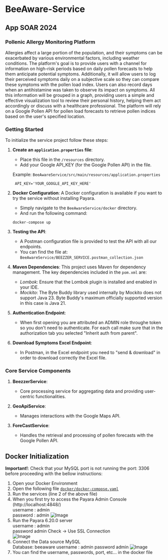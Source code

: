 # BeeAware-Service
## App SOAR 2024

### Pollenic Allergy Monitoring Platform
Allergies affect a large portion of the population, and their symptoms can be
exacerbated by various environmental factors, including weather conditions.
The platform's goal is to provide users with a channel for information on
high-risk periods based on daily pollen forecasts to help them anticipate
potential symptoms. Additionally, it will allow users to log their perceived
symptoms daily on a subjective scale so they can compare these symptoms with
the pollen load index. Users can also record days when an antihistamine was
taken to observe its impact on symptoms. All this information will be grouped
in a graph, providing users a simple and effective visualization tool to review
their personal history, helping them act accordingly or discuss with a healthcare
professional. The platform will rely on a Google Pollen API for pollen load
forecasts to retrieve pollen indices based on the user's specified location.

### Getting Started

To initialize the service project follow these steps:
1. **Create an `application.properties` file**:
    - Place this file in the `/resources` directory.
    - Add your Google API_KEY (for the Google Pollen API) in the file.

    Example: `BeeAwareService/src/main/resources/application.properties`
   ```properties
    API_KEY='YOUR_GOOGLE_API_KEY_HERE'
    ```

2. **Docker Configuration**:
    A Docker configuration is available if you want to try the service without
    installing Payara.
   - Simply navigate to the `BeeAwareService/docker` directory.
   - And run the following command:
    ```shell
    docker-compose up
    ```

3. **Testing the API**:
   - A Postman configuration file is provided to test the API with all our endpoints.
   - You can find the file at:
      `BeeAwareService/BEEZZER_SERVICE.postman_collection.json`

4. **Maven Dependencies**:
   This project uses Maven for dependency management. The key dependencies included in
   the `pom.xml` are:
     - *Lombok*: Ensure that the Lombok plugin is installed and enabled in your IDE.
     - *Mockito*: The Byte Buddy library used internally by Mockito does not support Java 23.
      Byte Buddy's maximum officially supported version in this case is Java 21.

5. **Authentication Endpoint**:
   - When first opening you are attributed an ADMIN role throughe token so you don't need to authenticate.
   For each call make sure that in the authorization tab you selected "Inherit auth from parent".

6. **Download Symptoms Excel Endpoint**:
   - In Postman, in the Excel endpoint you need to "send & download" in order to download correctly the Excel file.

### Core Service Components

1. **BeezzerService**:
    - Core processing service for aggregating data and providing user-centric functionalities.

2. **GeoApiService**:
    - Manages interactions with the Google Maps API.

3. **ForeCastService**:
    - Handles the retrieval and processing of pollen forecasts with the Google Pollen API.

## Docker Initialization

**Important!**: Check that your MySQL port is not running the port: 3306 before proceeding with the bellow instructions:  
1) Open your Docker Environment  
2) Open the following file [`docker/docker-compose.yaml`](./docker/docker-compose.yaml)
3) Run the services (line 2 of the above file)  
4) When you first try to access the Payara Admin Console (http://localhost:4848/)  
   username : admin  
   password : admin
![Image](./ReadmeResources/payara_admin_console.png)  
5) Run the Payara 6.20.0 server  
   username : admin  
   password admin
   Check -> Use SSL Connection  
![Image](./ReadmeResources/connecting_payara_server.jpg)
6) Connect the Data source MySQL  
   Database: beeaware
   username : admin
   password admin
   ![Image](./ReadmeResources/connecting_database.jpg)
7) You can find the username, passwords, port, etc... in the docker file